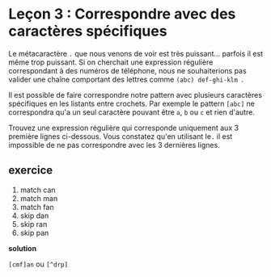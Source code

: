 # Leçon 3 : Correspondre avec des caractères spécifiques

Le métacaractère `.` que nous venons de voir est très puissant... parfois il est même trop puissant. Si on cherchait une expression régulière correspondant à des numéros de téléphone, nous ne souhaiterions pas valider une chaîne comportant des lettres comme `(abc) def-ghi-klm `.

Il est possible de faire correspondre notre pattern avec plusieurs caractères spécifiques en les listants entre crochets. Par exemple le pattern `[abc]` ne correspondra qu'a un seul caractère pouvant être `a`, `b` ou `c` et rien d'autre.

Trouvez une expression régulière qui corresponde uniquement aux 3 première lignes ci-dessous. Vous constatez qu'en utilisant le`.` il est impossible de ne pas correspondre avec les 3 dernières lignes.

## exercice

1. match can
2. match man
3. match fan
4. skip dan
5. skip ran
6. skip pan

**solution**

`[cmf]an` ou `[^drp]`